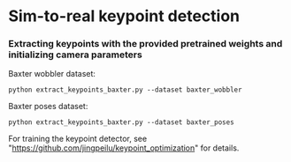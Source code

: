 # Sim-to-real keypoint detection

### Extracting keypoints with the provided pretrained weights and initializing camera parameters
Baxter wobbler dataset:

```
python extract_keypoints_baxter.py --dataset baxter_wobbler
```
Baxter poses dataset:

```
python extract_keypoints_baxter.py --dataset baxter_poses
```




For training the keypoint detector, see "https://github.com/jingpeilu/keypoint_optimization" for details. 
